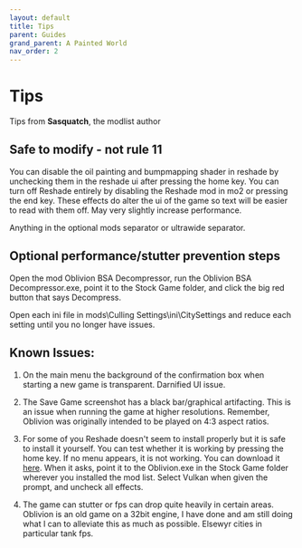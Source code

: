 ```yaml
---
layout: default
title: Tips
parent: Guides
grand_parent: A Painted World
nav_order: 2
---
```

# Tips
Tips from **Sasquatch**, the modlist author
## Safe to modify - not rule 11

You can disable the oil painting and bumpmapping shader in reshade by unchecking them in the reshade ui after pressing the home key. You can turn off Reshade entirely by disabling the Reshade mod in mo2 or pressing the end key. These effects do alter the ui of the game so text will be easier to read with them off. May very slightly increase performance.

Anything in the optional mods separator or ultrawide separator.

## Optional performance/stutter prevention steps

Open the mod Oblivion BSA Decompressor, run the Oblivion BSA Decompressor.exe, point it to the Stock Game folder, and click the big red button that says Decompress.

Open each ini file in mods\Culling Settings\ini\CitySettings and reduce each setting until you no longer have issues.

## Known Issues: 

1. On the main menu the background of the confirmation box when starting a new game is transparent. Darnified UI issue.

2. The Save Game screenshot has a black bar/graphical artifacting. This is an issue when running the game at higher resolutions. Remember, Oblivion was originally intended to be played on 4:3 aspect ratios.

3. For some of you Reshade doesn't seem to install properly but it is safe to install it yourself. You can test whether it is working by pressing the home key. If no menu appears, it is not working. You can download it [here](https://reshade.me/downloads/ReShade_Setup_6.2.0.exe). When it asks, point it to the Oblivion.exe in the Stock Game folder wherever you installed the mod list. Select Vulkan when given the prompt, and uncheck all effects. 

4. The game can stutter or fps can drop quite heavily in certain areas. Oblivion is an old game on a 32bit engine, I have done and am still doing what I can to alleviate this as much as possible. Elsewyr cities in particular tank fps.
